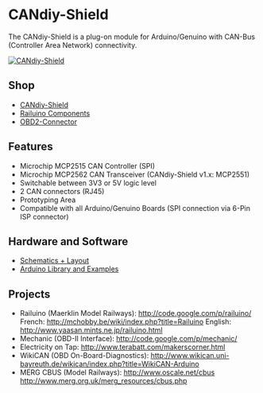 # CANdiy-Shield
The CANdiy-Shield is a plug-on module for Arduino/Genuino with CAN-Bus (Controller Area Network) connectivity.

[![CANdiy-Shield](https://raw.github.com/watterott/CANdiy-Shield/master/pcb/CANdiy-Shield_v13.jpg)](http://www.watterott.com/en/Arduino-CANdiy-Shield)


## Shop
* [CANdiy-Shield](http://www.watterott.com/en/Arduino-CANdiy-Shield)
* [Railuino Components](http://www.watterott.com/en/Railuino-components)
* [OBD2-Connector](http://www.watterott.com/en/OBD2-Connector-With-PCB)


## Features
* Microchip MCP2515 CAN Controller (SPI)
* Microchip MCP2562 CAN Transceiver (CANdiy-Shield v1.x: MCP2551)
* Switchable between 3V3 or 5V logic level
* 2 CAN connectors (RJ45)
* Prototyping Area
* Compatible with all Arduino/Genuino Boards (SPI connection via 6-Pin ISP connector)


## Hardware and Software
* [Schematics + Layout](https://github.com/watterott/CANdiy-Shield/tree/master/pcb)
* [Arduino Library and Examples](https://github.com/watterott/Arduino-Libs)


## Projects
* Railuino (Maerklin Model Railways): http://code.google.com/p/railuino/
  French: http://mchobby.be/wiki/index.php?title=Railuino
  English: http://www.yaasan.mints.ne.jp/railuino.html
* Mechanic (OBD-II Interface): http://code.google.com/p/mechanic/
* Electricity on Tap: http://www.terabatt.com/makerscorner.html
* WikiCAN (OBD On-Board-Diagnostics): http://www.wikican.uni-bayreuth.de/wikican/index.php?title=WikiCAN-Arduino
* MERG CBUS (Model Railways): http://www.oscale.net/cbus http://www.merg.org.uk/merg_resources/cbus.php
